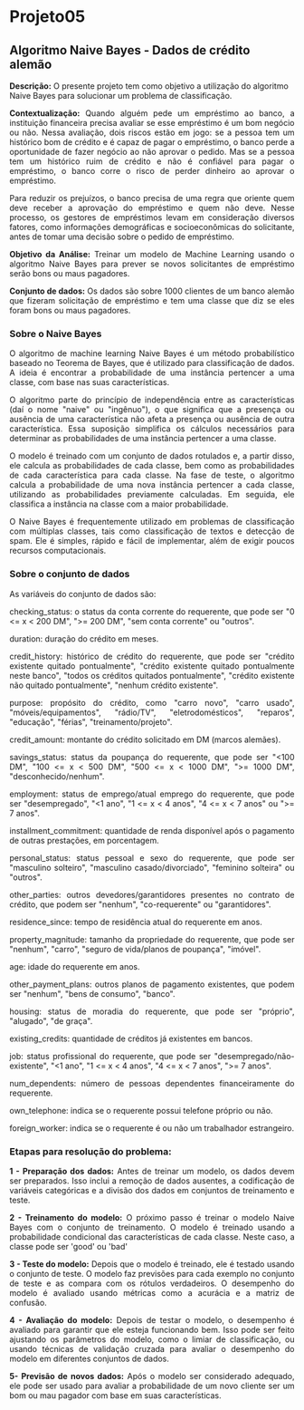 # Projeto05

## Algoritmo Naive Bayes - Dados de crédito alemão

**Descrição:** O presente projeto tem como objetivo a utilização do algoritmo Naive Bayes para solucionar um problema de classificação.

<div align='justify'>

**Contextualização:** Quando alguém pede um empréstimo ao banco, a instituição financeira precisa avaliar se esse empréstimo é um bom negócio ou não. Nessa avaliação, dois riscos estão em jogo: se a pessoa tem um histórico bom de crédito e é capaz de pagar o empréstimo, o banco perde a oportunidade de fazer negócio ao não aprovar o pedido. Mas se a pessoa tem um histórico ruim de crédito e não é confiável para pagar o empréstimo, o banco corre o risco de perder dinheiro ao aprovar o empréstimo.

Para reduzir os prejuízos, o banco precisa de uma regra que oriente quem deve receber a aprovação do empréstimo e quem não deve. Nesse processo, os gestores de empréstimos levam em consideração diversos fatores, como informações demográficas e socioeconômicas do solicitante, antes de tomar uma decisão sobre o pedido de empréstimo.

**Objetivo da Análise:** Treinar um modelo de Machine Learning usando o algoritmo Naive Bayes para prever se novos solicitantes de empréstimo serão bons ou maus pagadores.

**Conjunto de dados:** Os dados são sobre 1000 clientes de um banco alemão que fizeram solicitação de empréstimo e tem uma classe que diz se eles foram bons ou maus pagadores. 

### Sobre o Naive Bayes

O algoritmo de machine learning Naive Bayes é um método probabilístico baseado no Teorema de Bayes, que é utilizado para classificação de dados. A ideia é encontrar a probabilidade de uma instância pertencer a uma classe, com base nas suas características.

O algoritmo parte do princípio de independência entre as características (daí o nome "naive" ou "ingênuo"), o que significa que a presença ou ausência de uma característica não afeta a presença ou ausência de outra característica. Essa suposição simplifica os cálculos necessários para determinar as probabilidades de uma instância pertencer a uma classe.

O modelo é treinado com um conjunto de dados rotulados e, a partir disso, ele calcula as probabilidades de cada classe, bem como as probabilidades de cada característica para cada classe. Na fase de teste, o algoritmo calcula a probabilidade de uma nova instância pertencer a cada classe, utilizando as probabilidades previamente calculadas. Em seguida, ele classifica a instância na classe com a maior probabilidade.

O Naive Bayes é frequentemente utilizado em problemas de classificação com múltiplas classes, tais como classificação de textos e detecção de spam. Ele é simples, rápido e fácil de implementar, além de exigir poucos recursos computacionais.

### Sobre o conjunto de dados

As variáveis do conjunto de dados são:

checking_status: o status da conta corrente do requerente, que pode ser "0 <= x < 200 DM", ">= 200 DM", "sem conta corrente" ou "outros".

duration: duração do crédito em meses.

credit_history: histórico de crédito do requerente, que pode ser "crédito existente quitado pontualmente", "crédito existente quitado pontualmente neste banco", "todos os créditos quitados pontualmente", "crédito existente não quitado pontualmente", "nenhum crédito existente".

purpose: propósito do crédito, como "carro novo", "carro usado", "móveis/equipamentos", "rádio/TV", "eletrodomésticos", "reparos", "educação", "férias", "treinamento/projeto".

credit_amount: montante do crédito solicitado em DM (marcos alemães).

savings_status: status da poupança do requerente, que pode ser "<100 DM", "100 <= x < 500 DM", "500 <= x < 1000 DM", ">= 1000 DM", "desconhecido/nenhum".

employment: status de emprego/atual emprego do requerente, que pode ser "desempregado", "<1 ano", "1 <= x < 4 anos", "4 <= x < 7 anos" ou ">= 7 anos".

installment_commitment: quantidade de renda disponível após o pagamento de outras prestações, em porcentagem.

personal_status: status pessoal e sexo do requerente, que pode ser "masculino solteiro", "masculino casado/divorciado", "feminino solteira" ou "outros".

other_parties: outros devedores/garantidores presentes no contrato de crédito, que podem ser "nenhum", "co-requerente" ou "garantidores".

residence_since: tempo de residência atual do requerente em anos.

property_magnitude: tamanho da propriedade do requerente, que pode ser "nenhum", "carro", "seguro de vida/planos de poupança", "imóvel".

age: idade do requerente em anos.

other_payment_plans: outros planos de pagamento existentes, que podem ser "nenhum", "bens de consumo", "banco".

housing: status de moradia do requerente, que pode ser "próprio", "alugado", "de graça".

existing_credits: quantidade de créditos já existentes em bancos.

job: status profissional do requerente, que pode ser "desempregado/não-existente", "<1 ano", "1 <= x < 4 anos", "4 <= x < 7 anos", ">= 7 anos".

num_dependents: número de pessoas dependentes financeiramente do requerente.

own_telephone: indica se o requerente possui telefone próprio ou não.

foreign_worker: indica se o requerente é ou não um trabalhador estrangeiro.

### Etapas para resolução do problema:

**1 - Preparação dos dados:**  Antes de treinar um modelo, os dados devem ser preparados. Isso inclui a remoção de dados ausentes, a codificação de variáveis categóricas e a divisão dos dados em conjuntos de treinamento e teste.

**2 - Treinamento do modelo:** O próximo passo é treinar o modelo Naive Bayes com o conjunto de treinamento. O modelo é treinado usando a probabilidade condicional das características de cada classe. Neste caso, a classe pode ser 'good' ou 'bad'

**3 - Teste do modelo:** Depois que o modelo é treinado, ele é testado usando o conjunto de teste. O modelo faz previsões para cada exemplo no conjunto de teste e as compara com os rótulos verdadeiros. O desempenho do modelo é avaliado usando métricas como a acurácia e a matriz de confusão.

**4 - Avaliação do modelo:** Depois de testar o modelo, o desempenho é avaliado para garantir que ele esteja funcionando bem. Isso pode ser feito ajustando os parâmetros do modelo, como o limiar de classificação, ou usando técnicas de validação cruzada para avaliar o desempenho do modelo em diferentes conjuntos de dados.

**5- Previsão de novos dados:** Após o modelo ser considerado adequado, ele pode ser usado para avaliar a probabilidade de um novo cliente ser um bom ou mau pagador com base em suas características.
